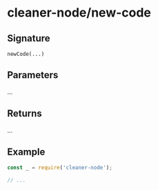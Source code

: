 # cleaner-node/new-code

## Signature

`newCode(...)`

## Parameters

...

## Returns

...

## Example

```javascript
const _ = require('cleaner-node');

// ...
```
